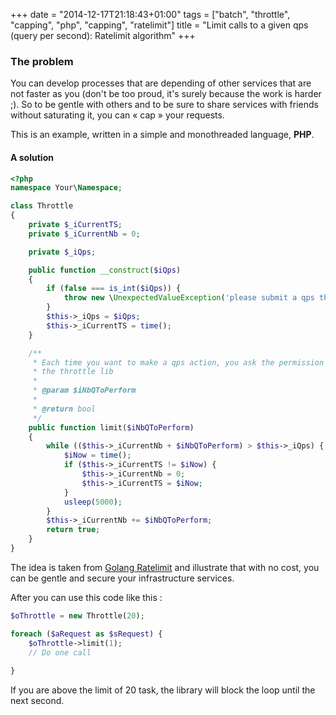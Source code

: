 +++
date = "2014-12-17T21:18:43+01:00"
tags = ["batch", "throttle", "capping", "php", "capping", "ratelimit"]
title = "Limit calls to a given qps (query per second): Ratelimit algorithm"
+++

### The problem

You can develop processes that are depending of other services that are not faster as you (don't be too proud, it's surely because the work is harder ;). So to be gentle with others and to be sure to share services with friends without saturating it, you can « cap » your requests.

This is an example, written in a simple and monothreaded language, **PHP**.

#### A solution

```PHP
<?php
namespace Your\Namespace;

class Throttle
{
    private $_iCurrentTS;
    private $_iCurrentNb = 0;

    private $_iQps;

    public function __construct($iQps)
    {
        if (false === is_int($iQps)) {
            throw new \UnexpectedValueException('please submit a qps that is an int');
        }
        $this->_iQps = $iQps;
        $this->_iCurrentTS = time();
    }

    /**
     * Each time you want to make a qps action, you ask the permission to
     * the throttle lib
     *
     * @param $iNbQToPerform
     *
     * @return bool
     */
    public function limit($iNbQToPerform)
    {
        while (($this->_iCurrentNb + $iNbQToPerform) > $this->_iQps) {
            $iNow = time();
            if ($this->_iCurrentTS != $iNow) {
                $this->_iCurrentNb = 0;
                $this->_iCurrentTS = $iNow;
            }
            usleep(5000);
        }
        $this->_iCurrentNb += $iNbQToPerform;
        return true;
    }
}
```

The idea is taken from [Golang Ratelimit](https://github.com/golang/go/wiki/RateLimiting) and illustrate that with no cost, you can be gentle and secure your infrastructure services.

After you can use this code like this :

```PHP
$oThrottle = new Throttle(20);

foreach ($aRequest as $sRequest) {
	$oThrottle->limit(1);
	// Do one call 
	
}
```

If you are above the limit of 20 task, the library will block the loop until the next second.